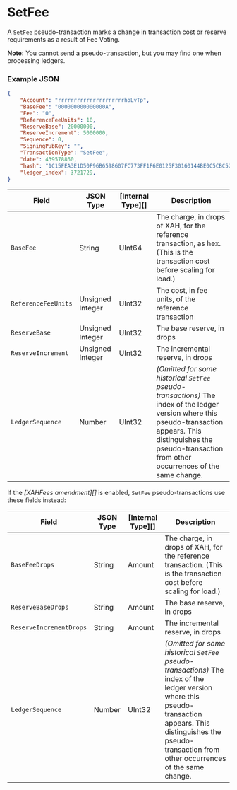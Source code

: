 # SetFee

A `SetFee` pseudo-transaction marks a change in transaction cost or reserve requirements as a result of Fee Voting.

**Note:** You cannot send a pseudo-transaction, but you may find one when processing ledgers.

### Example JSON

```json
{
    "Account": "rrrrrrrrrrrrrrrrrrrrrhoLvTp",
    "BaseFee": "000000000000000A",
    "Fee": "0",
    "ReferenceFeeUnits": 10,
    "ReserveBase": 20000000,
    "ReserveIncrement": 5000000,
    "Sequence": 0,
    "SigningPubKey": "",
    "TransactionType": "SetFee",
    "date": 439578860,
    "hash": "1C15FEA3E1D50F96B6598607FC773FF1F6E0125F30160144BE0C5CBC52F5151B",
    "ledger_index": 3721729,
}
```

| Field               | JSON Type        | \[Internal Type]\[] | Description                                                                                                                                                                                                              |
| ------------------- | ---------------- | ------------------- | ------------------------------------------------------------------------------------------------------------------------------------------------------------------------------------------------------------------------ |
| `BaseFee`           | String           | UInt64              | The charge, in drops of XAH, for the reference transaction, as hex. (This is the transaction cost before scaling for load.)                                                                                              |
| `ReferenceFeeUnits` | Unsigned Integer | UInt32              | The cost, in fee units, of the reference transaction                                                                                                                                                                     |
| `ReserveBase`       | Unsigned Integer | UInt32              | The base reserve, in drops                                                                                                                                                                                               |
| `ReserveIncrement`  | Unsigned Integer | UInt32              | The incremental reserve, in drops                                                                                                                                                                                        |
| `LedgerSequence`    | Number           | UInt32              | _(Omitted for some historical `SetFee` pseudo-transactions)_ The index of the ledger version where this pseudo-transaction appears. This distinguishes the pseudo-transaction from other occurrences of the same change. |

If the _\[XAHFees amendment]\[]_ is enabled, `SetFee` pseudo-transactions use these fields instead:

| Field                   | JSON Type | \[Internal Type]\[] | Description                                                                                                                                                                                                              |
| ----------------------- | --------- | ------------------- | ------------------------------------------------------------------------------------------------------------------------------------------------------------------------------------------------------------------------ |
| `BaseFeeDrops`          | String    | Amount              | The charge, in drops of XAH, for the reference transaction. (This is the transaction cost before scaling for load.)                                                                                                      |
| `ReserveBaseDrops`      | String    | Amount              | The base reserve, in drops                                                                                                                                                                                               |
| `ReserveIncrementDrops` | String    | Amount              | The incremental reserve, in drops                                                                                                                                                                                        |
| `LedgerSequence`        | Number    | UInt32              | _(Omitted for some historical `SetFee` pseudo-transactions)_ The index of the ledger version where this pseudo-transaction appears. This distinguishes the pseudo-transaction from other occurrences of the same change. |
